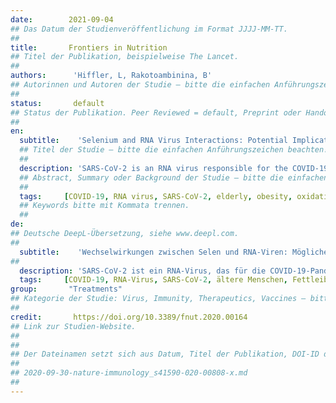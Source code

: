 ```yaml
---
date:        2021-09-04
## Das Datum der Studienveröffentlichung im Format JJJJ-MM-TT.
##
title:       Frontiers in Nutrition
## Titel der Publikation, beispielweise The Lancet.
##
authors:      'Hiffler, L, Rakotoambinina, B'
## Autorinnen und Autoren der Studie – bitte die einfachen Anführungszeichen beachten!
##
status:       default
## Status der Publikation. Peer Reviewed = default, Preprint oder Handout (Thesenpapier)
##
en:
  subtitle:    'Selenium and RNA Virus Interactions: Potential Implications for SARS-CoV-2 Infection (COVID-19)'
  ## Titel der Studie – bitte die einfachen Anführungszeichen beachten!
  ##
  description: 'SARS-CoV-2 is an RNA virus responsible for the COVID-19 pandemic that already claimed more than 340,000 lives worldwide as of May 23, 2020, the majority of which are elderly. Selenium (Se), a natural trace element, has a key and complex role in the immune system. It is well-documented that Se deficiency is associated with higher susceptibility to RNA viral infections and more severe disease outcome. In this article, we firstly present evidence on how Se deficiency promotes mutations, replication and virulence of RNA viruses. Next, we review how Se might be beneficial via restoration of host antioxidant capacity, reduction of apoptosis and endothelial cell damages as well as platelet aggregation. It also appears that low Se status is a common finding in conditions considered at risk of severe COVID-19, especially in the elderly. Finally, we present a rationale for Se use at different stages of COVID-19. Se has been overlooked but may have a significant place in COVID-19 spectrum management, particularly in vulnerable elderly, and might represent a game changer in the global response to COVID-19.'
  ## Abstract, Summary oder Background der Studie – bitte die einfachen Anführungszeichen beachten!
  ##
  tags:     [COVID-19, RNA virus, SARS-CoV-2, elderly, obesity, oxidative stress, selenium, thioredoxin reductase]
  ## Keywords bitte mit Kommata trennen.
  ##
de: 
## Deutsche DeepL-Übersetzung, siehe www.deepl.com.
##
  subtitle:    'Wechselwirkungen zwischen Selen und RNA-Viren: Mögliche Auswirkungen auf die SARS-CoV-2-Infektion (COVID-19)'
##
  description: 'SARS-CoV-2 ist ein RNA-Virus, das für die COVID-19-Pandemie verantwortlich ist, die bis zum 23. Mai 2020 weltweit bereits mehr als 340.000 Todesopfer gefordert hat, von denen die meisten ältere Menschen sind. Selen (Se), ein natürliches Spurenelement, spielt eine wichtige und komplexe Rolle für das Immunsystem. Es ist gut dokumentiert, dass Se-Mangel mit einer höheren Anfälligkeit für RNA-Virusinfektionen und einem schwereren Krankheitsverlauf verbunden ist. In diesem Artikel präsentieren wir zunächst Belege dafür, wie Se-Mangel Mutationen, Replikation und Virulenz von RNA-Viren fördert. Anschließend wird untersucht, wie Se durch die Wiederherstellung der antioxidativen Kapazität des Wirts, die Verringerung der Apoptose und der Schädigung der Endothelzellen sowie der Thrombozytenaggregation von Nutzen sein könnte. Es zeigt sich auch, dass ein niedriger Se-Status ein häufiger Befund bei Erkrankungen ist, die als Risiko für schwere COVID-19 gelten, insbesondere bei älteren Menschen. Schließlich stellen wir eine Begründung für den Einsatz von Se in verschiedenen Stadien von COVID-19 vor. Se wurde bisher übersehen, könnte aber einen wichtigen Platz im Management des COVID-19-Spektrums einnehmen, insbesondere bei gefährdeten älteren Menschen, und könnte einen Wendepunkt in der globalen Antwort auf COVID-19 darstellen.'
  tags:     [COVID-19, RNA-Virus, SARS-CoV-2, ältere Menschen, Fettleibigkeit, oxidativer Stress, Selen, Thioredoxin-Reduktase]
group:       "Treatments"
## Kategorie der Studie: Virus, Immunity, Therapeutics, Vaccines – bitte die Anführungszeichen beachten!
##
credit:       https://doi.org/10.3389/fnut.2020.00164
## Link zur Studien-Website.
##
##
## Der Dateinamen setzt sich aus Datum, Titel der Publikation, DOI-ID der Studie (nach dem letzten Slash) und der Dateiendung zusammen. Bitte den Unterstrich vor der DOI-ID beachten!
##
## 2020-09-30-nature-immunology_s41590-020-00808-x.md
##
---
```

<object data="{{ page.link }}" style='height:calc(100vh - 400px); width: 100%' type='application/pdf'></object>
